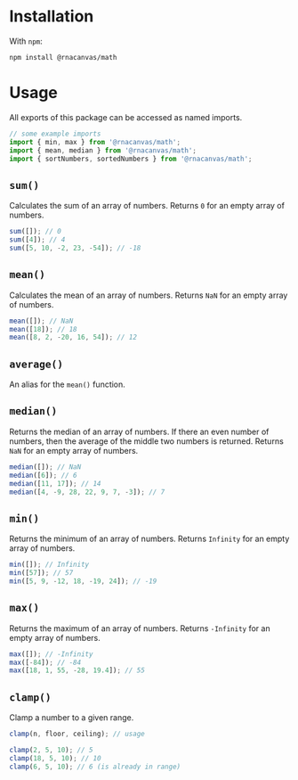 # Installation

With `npm`:

```
npm install @rnacanvas/math
```

# Usage

All exports of this package can be accessed as named imports.

```javascript
// some example imports
import { min, max } from '@rnacanvas/math';
import { mean, median } from '@rnacanvas/math';
import { sortNumbers, sortedNumbers } from '@rnacanvas/math';
```

## `sum()`

Calculates the sum of an array of numbers.
Returns `0` for an empty array of numbers.

```javascript
sum([]); // 0
sum([4]); // 4
sum([5, 10, -2, 23, -54]); // -18
```

## `mean()`

Calculates the mean of an array of numbers.
Returns `NaN` for an empty array of numbers.

```javascript
mean([]); // NaN
mean([18]); // 18
mean([8, 2, -20, 16, 54]); // 12
```

## `average()`

An alias for the `mean()` function.

## `median()`

Returns the median of an array of numbers.
If there an even number of numbers,
then the average of the middle two numbers is returned.
Returns `NaN` for an empty array of numbers.

```javascript
median([]); // NaN
median([6]); // 6
median([11, 17]); // 14
median([4, -9, 28, 22, 9, 7, -3]); // 7
```

## `min()`

Returns the minimum of an array of numbers.
Returns `Infinity` for an empty array of numbers.

```javascript
min([]); // Infinity
min([57]); // 57
min([5, 9, -12, 18, -19, 24]); // -19
```

## `max()`

Returns the maximum of an array of numbers.
Returns `-Infinity` for an empty array of numbers.

```javascript
max([]); // -Infinity
max([-84]); // -84
max([18, 1, 55, -28, 19.4]); // 55
```

## `clamp()`

Clamp a number to a given range.

```javascript
clamp(n, floor, ceiling); // usage

clamp(2, 5, 10); // 5
clamp(18, 5, 10); // 10
clamp(6, 5, 10); // 6 (is already in range)
```
